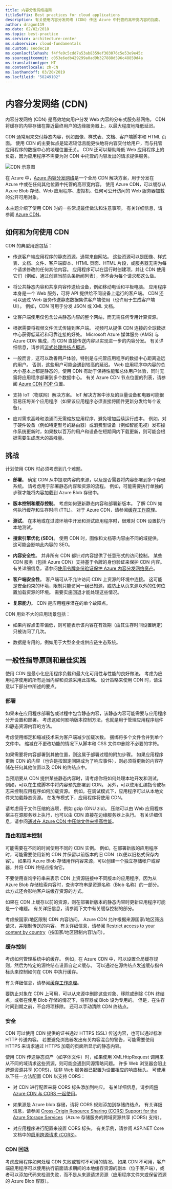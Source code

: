 ```yaml
---
title: 内容分发网络指南
titleSuffix: Best practices for cloud applications
description: 有关使用内容分发网络 (CDN) 传送 Azure 中托管的高带宽内容的指南。
author: dragon119
ms.date: 02/02/2018
ms.topic: best-practice
ms.service: architecture-center
ms.subservice: cloud-fundamentals
ms.custom: seodec18
ms.openlocfilehash: f4ffe9c5cdd7a53ab8359ef303076c5e53e9e45c
ms.sourcegitcommit: c053e6edb429299a0ad9b327888d596c48859d4a
ms.translationtype: HT
ms.contentlocale: zh-CN
ms.lasthandoff: 03/20/2019
ms.locfileid: "58249102"
---
```

# <a name="content-delivery-networks-cdns"></a>内容分发网络 (CDN)

内容分发网络 (CDN) 是高效地向用户分发 Web 内容的分布式服务器网络。 CDN 将缓存的内容存储在靠近最终用户的边缘服务器上，以最大程度地降低延迟。

CDN 通常用来交付静态内容，例如图像、样式表、文档、客户端脚本和 HTML 页面。 使用 CDN 的主要优点是延迟较低且能更快地将内容交付给用户，而与托管应用程序的数据中心的地理位置无关。 CDN 还可以帮助降低 Web 应用程序上的负载，因为应用程序不需要为对 CDN 中托管的内容发出的请求提供服务。

![CDN 示意图](./images/cdn/CDN.png)

在 Azure 中，[Azure 内容分发网络](/azure/cdn/cdn-overview)是一个全局 CDN 解决方案，用于分发在 Azure 中或在任何其他位置中托管的高带宽内容。 使用 Azure CDN，可以缓存从 Azure Blob 存储、Web 应用程序、虚拟机、任何可公开访问的 Web 服务器加载的公开可用对象。

本主题介绍了使用 CDN 时的一些常规最佳做法和注意事项。 有关详细信息，请参阅 [Azure CDN](/azure/cdn/)。

## <a name="how-and-why-a-cdn-is-used"></a>如何和为何使用 CDN

CDN 的典型用途包括：  

- 传送客户端应用程序的静态资源，通常来自网站。 这些资源可以是图像、样式表、文档、文件、客户端脚本、HTML 页面、HTML 片段，或服务器无需为每个请求修改的任何其他内容。 应用程序可以在运行时创建项，并让 CDN 使用它们（例如，通过创建当前头条新闻列表），但不会为每个请求都这么做。

- 将公共静态内容和共享内容传送给设备，例如移动电话和平板电脑。 应用程序本身是一个 Web 服务，可将 API 提供给不同设备上运行的客户端。 CDN 还可以通过 Web 服务传送静态数据集供客户端使用（也许用于生成客户端 UI）。 例如，CDN 可用于分发 JSON 或 XML 文档。

- 让客户端使用仅包含公共静态内容的整个网站，而无需任何专用计算资源。

- 根据需要将视频文件流式传输到客户端。 视频可从提供 CDN 连接的全球数据中心获得低延迟和可靠连接的好处。 Microsoft Azure 媒体服务 (AMS) 与 Azure CDN 集成，向 CDN 直接传送内容以实现进一步的内容分发。 有关详细信息，请参阅[流式处理终结点概述](/azure/media-services/media-services-streaming-endpoints-overview)。

- 一般而言，这可以改善用户体验，特别是与托管应用程序的数据中心距离遥远的用户。 否则，这些用户可能会遇到较高的延迟。 Web 应用程序中内容的总大小基本上都是静态的，使用 CDN 有助于保持性能和总体用户体验，同时无需将应用程序部署到多个数据中心。 有关 Azure CDN 节点位置的列表，请参阅 [Azure CDN POP 位置](/azure/cdn/cdn-pop-locations/)。

- 支持 IoT（物联网）解决方案。 IoT 解决方案中涉及的巨量设备和电器可能很容易压垮某个应用程序（如果该应用程序必须直接将固件更新分发给每个设备）。

- 应对需求高峰和浪涌而无需缩放应用程序，避免增加后续运行成本。 例如，对于硬件设备（例如特定型号的路由器）或消费型设备（例如智能电视）发布操作系统更新时，如果数以百万的用户和设备在短期间内下载更新，则可能会根据需要生成庞大的高峰量。

## <a name="challenges"></a>挑战

计划使用 CDN 时必须考虑到几个难题。

- **部署**。 确定 CDN 从中提取内容的来源，以及是否需要将内容部署到多个存储系统。 请考虑用于部署静态内容和资源的流程。 例如，可能需要执行单独的步骤才能将内容加载到 Azure Blob 存储中。

- **版本控制和缓存控制**。 考虑如何更新静态内容和部署新版本。 了解 CDN 如何执行缓存和生存时间 (TTL)。 对于 Azure CDN，请参阅[缓存工作原理](/azure/cdn/cdn-how-caching-works)。

- **测试**。 在本地或在过渡环境中开发和测试应用程序时，很难对 CDN 设置执行本地测试。

- **搜索引擎优化 (SEO)**。 使用 CDN 时，图像和文档等内容由不同的域提供。 这可能会影响此内容的 SEO。

- **内容安全性**。 并非所有 CDN 都针对内容提供了任意形式的访问控制。 某些 CDN 服务（包括 Azure CDN）支持基于令牌的身份验证来保护 CDN 内容。 有关详细信息，请参阅[使用令牌身份验证保护 Azure 内容分发网络资产](/azure/cdn/cdn-token-auth)。

- **客户端安全性**。 客户端可从不允许访问 CDN 上资源的环境中连接。 这可能是安全约束的环境，限制只能访问一组已知源，或防止从页来源以外的任何位置加载资源的环境。 需要实施回退才能处理这些情况。

- **复原能力**。 CDN 是应用程序潜在的单个故障点。

CDN 用处不大的应用场景包括：  

- 如果内容点击率偏低，则可能表示该内容在有效期（由其生存时间设置确定）只被访问了几次。

- 数据是专用的，例如用于大型企业或供应链生态系统。

## <a name="general-guidelines-and-good-practices"></a>一般性指导原则和最佳实践

使用 CDN 是最小化应用程序负载和最大化可用性与性能的良好做法。 考虑为应用程序使用的所有适当内容和资源采用此策略。 设计策略来使用 CDN 时，请注意以下部分中所述的要点。

### <a name="deployment"></a>部署

如果未在应用程序部署包或过程中包含静态内容，该静态内容可能需要与应用程序分开设置和部署。 考虑这如何影响版本控制方法，也就是用于管理应用程序组件和静态资源内容的方法。

考虑使用绑定和缩减技术来为客户端减少加载次数。 捆绑将多个文件合并到单个文件中。 缩减在不更改功能的情况下从脚本和 CSS 文件中删除不必要的字符。

如果需要将内容部署到其他位置，则这属于部署过程的附加步骤。 如果应用程序更新 CDN 的内容（也许是按固定间隔或为了响应事件），则必须将更新的内容存储在任何其他位置以及 CDN 的终结点中。

当预期要从 CDN 提供某些静态内容时，请考虑你将如何处理本地开发和测试。 例如，可以在生成脚本中将内容预先部署到 CDN。 另外，可以使用汇编指令或标志来控制应用程序如何加载资源。 例如，在调试模式下，应用程序可以从本地文件夹加载静态资源。 在发布模式下，应用程序将使用 CDN。

请考虑用于文件压缩的选项，例如 gzip (GNU zip)。 压缩可以由 Web 应用程序宿主在源服务器上执行，也可以由 CDN 直接在边缘服务器上执行。 有关详细信息，请参阅[通过在 Azure CDN 中压缩文件来提高性能](/azure/cdn/cdn-improve-performance)。

### <a name="routing-and-versioning"></a>路由和版本控制

可能需要在不同的时间使用不同的 CDN 实例。 例如，在部署新版的应用程序时，可能需要使用新的 CDN 并保留以前版本的旧 CDN（以便以旧格式保存内容）。 如果将 Azure Blob 存储用作内容来源，可以创建一个独立存储帐户或容器，并将 CDN 终结点指向它。

不要使用查询字符串来表示 CDN 上资源链接中不同版本的应用程序，因为从 Azure Blob 存储检索内容时，查询字符串是资源名称（Blob 名称）的一部分。 此方式还会影响客户端缓存资源的方式。

如果在 CDN 上缓存以前的资源，则在部署新版本的静态内容时更新应用程序可能是一个难题。 有关详细信息，请参阅下文中有关缓存控制的部分。

考虑按国家/地区限制 CDN 内容访问。 Azure CDN 允许根据来源国家/地区筛选请求，并限制传送的内容。 有关详细信息，请参阅 [Restrict access to your content by country](/azure/cdn/cdn-restrict-access-by-country/)（按国家/地区限制内容访问）。

### <a name="cache-control"></a>缓存控制

考虑如何管理系统中的缓存。 例如，在 Azure CDN 中，可以设置全局缓存规则，然后为特定的源终结点设置自定义缓存。 可以通过在源终结点发送缓存指令标头来控制如何在 CDN 中执行缓存。

有关详细信息，请参阅[缓存工作原理](/azure/cdn/cdn-how-caching-works)。

要防止对象在 CDN 上可用，可以从来源中删除这些对象、移除或删除 CDN 终结点，或者在使用 Blob 存储的情况下，将容器或 Blob 设为专用的。 但是，在生存时间到期之前，不会将项移除。 还可以手动清除 CDN 终结点。

### <a name="security"></a>安全

CDN 可以使用 CDN 提供的证书通过 HTTPS (SSL) 传送内容，也可以通过标准 HTTP 传送内容。 若要避免浏览器发出有关内容混合的警告，可能需要使用 HTTPS 来请求通过 HTTPS 加载的页面所显示的静态内容。

使用 CDN 传送静态资产（如字体文件）时，如果使用 XMLHttpRequest 调用来从不同的域请求这些资源，则可能会遇到同源策略问题。 许多 Web 浏览器会阻止跨源资源共享 (CORS)，除非 Web 服务器已配置为设置相应的响应标头。 可使用以下任一方法配置 CDN 以支持 CORS：

- 对 CDN 进行配置来将 CORS 标头添加到响应。 有关详细信息，请参阅[将 Azure CDN 与 CORS 一起使用](/azure/cdn/cdn-cors)。

- 如果源是 Azure blob 存储，请将 CORS 规则添加到存储终结点。 有关详细信息，请参阅 [Cross-Origin Resource Sharing (CORS) Support for the Azure Storage Services](/rest/api/storageservices/Cross-Origin-Resource-Sharing--CORS--Support-for-the-Azure-Storage-Services)（Azure 存储服务的跨域资源共享 (CORS) 支持）。

- 对应用程序进行配置来设置 CORS 标头。 有关示例，请参阅 ASP.NET Core 文档中的[启用跨源请求 (CORS)](/aspnet/core/security/cors)。

### <a name="cdn-fallback"></a>CDN 回退

考虑应用程序如何处理 CDN 失败或暂时不可用的情况。 如果 CDN 不可用，客户端应用程序可以使用执行前面请求期间的本地缓存资源的副本（位于客户端），或者可以添加代码来检测失败，而不是从来源请求资源（应用程序文件夹或保留资源的 Azure Blob 容器）。
